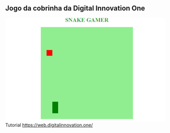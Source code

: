 ## Jogo da cobrinha da Digital Innovation One

![SnakeGame](snakeGame.PNG)
Tutorial https://web.digitalinnovation.one/
